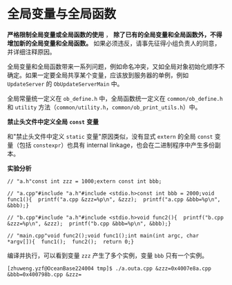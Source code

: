 全局变量与全局函数 
==============================



**严格限制全局变量或全局函数的使用** ， **除了已有的全局变量和全局函数外，不得增加新的全局变量和全局函数。** 如果必须违反，请事先征得小组负责人的同意，并详细注释原因。

全局变量和全局函数带来一系列问题，例如命名冲突，又如全局对象初始化顺序不确定。如果一定要全局共享某个变量，应该放到服务器的单例，例如 `UpdateServer` 的 `ObUpdateServerMain` 中。

全局常量统一定义在 `ob_define.h` 中，全局函数统一定义在 `common/ob_define.h` 和 `utility` 方法（`common/utility.h`，`common/ob_print_utils.h`）中。

**禁止头文件中定义全局** **`const`** **变量** 

和"禁止头文件中定义 `static` 变量"原因类似，没有显式 `extern` 的全局 `const` 变量（包括 `constexpr`）也具有 internal linkage，也会在二进制程序中产生多份副本。

**实验分析** 

```
// "a.h"const int zzz = 1000;extern const int bbb;
```



```
// "a.cpp"#include "a.h"#include <stdio.h>const int bbb = 2000;void func1(){  printf("a.cpp &zzz=%p\n", &zzz);  printf("a.cpp &bbb=%p\n", &bbb);}
```



```
// "b.cpp"#include "a.h"#include <stdio.h>void func2(){  printf("b.cpp &zzz=%p\n", &zzz);  printf("b.cpp &bbb=%p\n", &bbb);}
```



```
// "main.cpp"void func2();void func1();int main(int argc, char *argv[]){  func1();  func2();  return 0;}
```



编译并执行，可以看到变量 `zzz` 产生了多个实例，变量 `bbb` 只有一个实例。

```
[zhuweng.yzf@OceanBase224004 tmp]$ ./a.outa.cpp &zzz=0x4007e8a.cpp &bbb=0x400798b.cpp &zzz=
```


